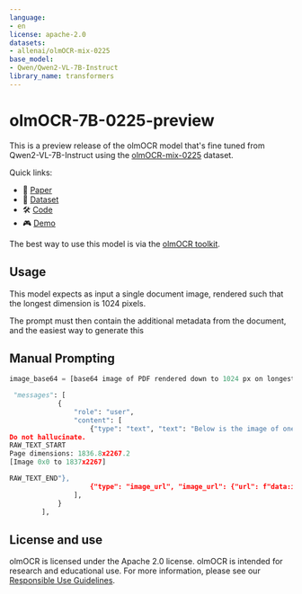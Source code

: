 ```yaml
---
language:
- en
license: apache-2.0
datasets:
- allenai/olmOCR-mix-0225
base_model:
- Qwen/Qwen2-VL-7B-Instruct
library_name: transformers
---
```


# olmOCR-7B-0225-preview

This is a preview release of the olmOCR model that's fine tuned from Qwen2-VL-7B-Instruct using the 
[olmOCR-mix-0225](https://huggingface.co/datasets/allenai/olmOCR-mix-0225) dataset.

Quick links:
- 📃 [Paper](link-to-paper)
- 🤗 [Dataset](https://huggingface.co/allenai/olmOCR-mix-0225)
- 🛠️ [Code](https://github.com/allenai/olmocr)
- 🎮 [Demo](https://olmocr.allenai.org/)

The best way to use this model is via the [olmOCR toolkit](https://github.com/allenai/olmocr).

## Usage

This model expects as input a single document image, rendered such that the longest dimension is 1024 pixels.

The prompt must then contain the additional metadata from the document, and the easiest way to generate this


## Manual Prompting

```python
image_base64 = [base64 image of PDF rendered down to 1024 px on longest edge]

 "messages": [
            {
                "role": "user",
                "content": [
                    {"type": "text", "text": "Below is the image of one page of a document, as well as some raw textual content that was previously extracted for it. Just return the plain text representation of this document as if you were reading it naturally.
Do not hallucinate.
RAW_TEXT_START
Page dimensions: 1836.8x2267.2
[Image 0x0 to 1837x2267]

RAW_TEXT_END"},
                    {"type": "image_url", "image_url": {"url": f"data:image/png;base64,{image_base64}"}},
                ],
            }
        ],
```

## License and use

olmOCR is licensed under the Apache 2.0 license.
olmOCR is intended for research and educational use.
For more information, please see our [Responsible Use Guidelines](https://allenai.org/responsible-use).
